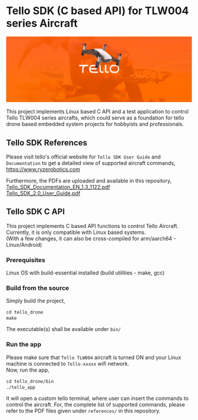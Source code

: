 # Tello SDK (C based API) for TLW004 series Aircraft

![Tello](https://github.com/vismayp92/tello_drone/blob/master/references/tello_cover.jpg?raw=true)

This project implements Linux based C API and a test application to control Tello TLW004 series aircrafts, which could serve as a foundation for tello drone based embedded system projects for hobbyists and professionals.

## Tello SDK References
Please visit tello's official website for `Tello SDK User Guide` and `Documentation` to get a detailed view of supported aircraft commands,
https://www.ryzerobotics.com  

Furthermore, the PDFs are uploaded and available in this repository,  
[Tello_SDK_Documentation_EN_1.3_1122.pdf](https://github.com/vismayp92/tello_drone/blob/master/references/Tello_SDK_Documentation_EN_1.3_1122.pdf)  
[Tello_SDK_2.0_User_Guide.pdf](https://github.com/vismayp92/tello_drone/blob/master/references/Tello_SDK_2.0_User_Guide.pdf)

## Tello SDK C API
This project implements C based API functions to control Tello Aircraft. Currently, it is only compatible with Linux based systems.  
(With a few changes, it can also be cross-compiled for arm/aarch64 - Linux/Android)

### Prerequisites
Linux OS with build-essential installed (build utilities - make, gcc)

### Build from the source
Simply build the project,
```
cd tello_drone
make
```
The executable(s) shall be available under `bin/`

### Run the app
Please make sure that `Tello TLW004` aircraft is turned ON and your Linux machine is connected to `Tello-xxxxx` wifi network.  
Now, run the app,
```
cd tello_drone/bin
./tello_app
```
It will open a custom tello terminal, where user can insert the commands to control the aircraft.
For, the complete list of supported commands, please refer to the PDF files given under `references/` in this repository.
